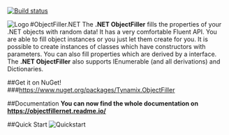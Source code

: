 [![Build status](https://ci.appveyor.com/api/projects/status/3sk25qg31wsamaa5/branch/master?svg=true)](https://ci.appveyor.com/project/HerrLoesch/objectfiller-net/branch/master)


#ObjectFiller.NET
<img align="left" src="https://raw.githubusercontent.com/Tynamix/ObjectFiller.NET/master/logo.png" alt="Logo" />
The **.NET ObjectFiller** fills the properties of your .NET objects with random data!
It has a very comfortable Fluent API.
You are able to fill object instances or you just let them create for you. 
It is possible to create instances of classes which have constructors with parameters.
You can also fill properties which are derived by a interface.
The **.NET ObjectFiller** also supports IEnumerable<T> (and all derivations) and Dictionaries.

##Get it on NuGet!
###https://www.nuget.org/packages/Tynamix.ObjectFiller

##Documentation
**You can now find the whole documentation on https://objectfillernet.readme.io/**

##Quick Start
<img src="https://raw.githubusercontent.com/Tynamix/ObjectFiller.NET/master/objectfiller-quickstart.gif" alt="Quickstart" />
